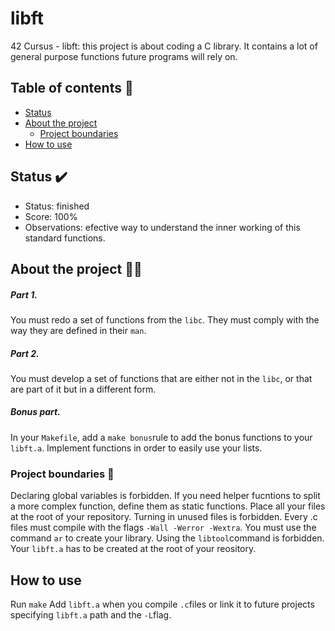 # libft

42 Cursus - libft: this project is about coding a C library. It contains a lot of general purpose functions future programs will rely on. 

## Table of contents 📑
- [Status](#status)
- [About the project](#about-the-project)
    * [Project boundaries](#project-boundaries)
- [How to use](#how-to-use)

## Status ✔️
- Status: finished
- Score: 100%
- Observations: efective way to understand the inner working of this standard functions.

## About the project 👩‍💻
##### Part 1. 
You must redo a set of functions from the `libc`. They must comply with the way they are defined in their `man`.

##### Part 2.
You must develop a set of functions that are either not in the `libc`, or that are part of it but in a different form.

##### Bonus part.
In your `Makefile`, add a `make bonus`rule to add the bonus functions to your `libft.a`. Implement functions in order to easily use your lists.

### Project boundaries 🔧

Declaring global variables is forbidden.
If you need helper fucntions to split a more complex function, define them as static functions.
Place all your files at the root of your repository.
Turning in unused files is forbidden. 
Every .c files must compile with the flags `-Wall -Werror -Wextra`.
You must use the command `ar` to create your library. Using the `libtool`command is forbidden.
Your `libft.a` has to be created at the root of your reository.


## How to use

Run `make`
Add `libft.a` when you compile `.c`files or link it to future projects specifying `libft.a` path and the  `-L`flag. 


##